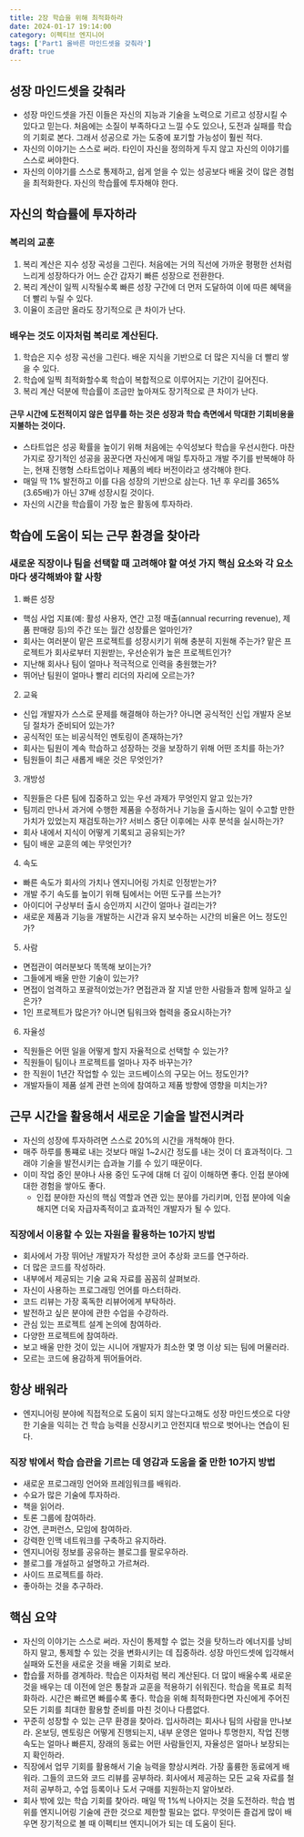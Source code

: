 ```yaml
---
title: 2장 학습을 위해 최적화하라
date: 2024-01-17 19:14:00
category: 이펙티브 엔지니어
tags: ['Part1 올바른 마인드셋을 갖춰라']
draft: true
---
```


## 성장 마인드셋을 갖춰라

- 성장 마인드셋을 가진 이들은 자신의 지능과 기술을 노력으로 기르고 성장시킬 수 있다고 믿는다. 처음에는 소질이 부족하다고 느낄 수도 있으나, 도전과 실패를 학습의 기회로 본다. 그래서 성공으로 가는 도중에 포기할 가능성이 훨씬 적다.
- 자신의 이야기는 스스로 써라. 타인이 자신을 정의하게 두지 않고 자신의 이야기를 스스로 써야한다.
- 자신의 이야기를 스스로 통제하고, 쉽게 얻을 수 있는 성공보다 배울 것이 많은 경험을 최적화한다. 자신의 학습률에 투자해야 한다.

## 자신의 학습률에 투자하라

### 복리의 교훈

1. 복리 계산은 지수 성장 곡성을 그린다. 처음에는 거의 직선에 가까운 평평한 선처럼 느리게 성장하다가 어느 순간 갑자기 빠른 성장으로 전환한다.
2. 복리 계산이 일찍 시작될수록 빠른 성장 구간에 더 먼저 도달하여 이에 따른 혜택을 더 빨리 누릴 수 있다.
3. 이율이 조금만 올라도 장기적으로 큰 차이가 난다.

### 배우는 것도 이자처럼 복리로 계산된다.

1. 학습은 지수 성장 곡선을 그린다. 배운 지식을 기반으로 더 많은 지식을 더 빨리 쌓을 수 있다.
2. 학습에 일찍 최적화할수록 학습이 복합적으로 이루어지는 기간이 길어진다.
3. 복리 계산 덕분에 학습률이 조금만 높아져도 장기적으로 큰 차이가 난다.

#### 근무 시간에 도전적이지 않은 업무를 하는 것은 성장과 학습 측면에서 막대한 기회비용을 지불하는 것이다.

- 스타트업은 성공 확률을 높이기 위해 처음에는 수익성보다 학습을 우선시한다. 마찬가지로 장기적인 성공을 꿈꾼다면 자신에게 매일 투자하고 개발 주기를 반복해야 하는, 현재 진행형 스타트업이나 제품의 베타 버전이라고 생각해야 한다.
- 매일 딱 1% 발전하고 이를 다음 성장의 기반으로 삼는다. 1년 후 우리를 365%(3.65배)가 아닌 37배 성장시킬 것이다.
- 자신의 시간을 학습률이 가장 높은 활동에 투자하라.

## 학습에 도움이 되는 근무 환경을 찾아라

### 새로운 직장이나 팀을 선택할 때 고려해야 할 여섯 가지 핵심 요소와 각 요소마다 생각해봐야 할 사항

1. 빠른 성장

- 핵심 사업 지표(예: 활성 사용자, 연간 고정 매출(annual recurring revenue), 제품 판매량 등)의 주간 또는 월간 성장률은 얼마인가?
- 회사는 여러분이 맡은 프로젝트를 성장시키기 위해 충분히 지원해 주는가? 맡은 프로젝트가 회사로부터 지원받는, 우선순위가 높은 프로젝트인가?
- 지난해 회사나 팀이 얼마나 적극적으로 인력을 충원했는가?
- 뛰어난 팀원이 얼마나 빨리 리더의 자리에 오르는가?

2. 교육

- 신입 개발자가 스스로 문제를 해결해야 하는가? 아니면 공식적인 신입 개발자 온보딩 절차가 준비되어 있는가?
- 공식적인 또는 비공식적인 멘토링이 존재하는가?
- 회사는 팀원이 계속 학습하고 성장하는 것을 보장하기 위해 어떤 조치를 하는가?
- 팀원들이 최근 새롭게 배운 것은 무엇인가?

3. 개방성

- 직원들은 다른 팀에 집중하고 있는 우선 과제가 무엇인지 알고 있는가?
- 팀끼리 만나서 과거에 수행한 제품을 수정하거나 기능을 출시하는 일이 수고할 만한 가치가 있었는지 재검토하는가? 서비스 중단 이후에는 사후 분석을 실시하는가?
- 회사 내에서 지식이 어떻게 기록되고 공유되는가?
- 팀이 배운 교훈의 예는 무엇인가?

4. 속도

- 빠른 속도가 회사의 가치나 엔지니어링 가치로 인정받는가?
- 개발 주기 속도를 높이기 위해 팀에서는 어떤 도구를 쓰는가?
- 아이디어 구상부터 출시 승인까지 시간이 얼마나 걸리는가?
- 새로운 제품과 기능을 개발하는 시간과 유지 보수하는 시간의 비율은 어느 정도인가?

5. 사람

- 면접관이 여러분보다 똑똑해 보이는가?
- 그들에게 배울 만한 기술이 있는가?
- 면접이 엄격하고 포괄적이었는가? 면접관과 잘 지낼 만한 사람들과 함께 일하고 싶은가?
- 1인 프로젝트가 많은가? 아니면 팀워크와 협력을 중요시하는가?

6. 자율성

- 직원들은 어떤 일을 어떻게 할지 자율적으로 선택할 수 있는가?
- 직원들이 팀이나 프로젝트를 얼마나 자주 바꾸는가?
- 한 직원이 1년간 작업할 수 있는 코드베이스의 구모는 어느 정도인가?
- 개발자들이 제품 설계 관련 논의에 참여하고 제품 방향에 영향을 미치는가?

## 근무 시간을 활용해서 새로운 기술을 발전시켜라

- 자신의 성장에 투자하려면 스스로 20%의 시간을 개척해야 한다.
- 매주 하루를 통쨰로 내는 것보다 매일 1~2시간 정도를 내는 것이 더 효과적이다. 그래야 기술을 발전시키는 습과늘 기를 수 있기 때문이다.
- 이미 작업 중인 분야나 사용 중인 도구에 대해 더 깊이 이해하면 좋다. 인접 분야에 대한 경험을 쌓아도 좋다.
  - 인접 분야한 자신의 핵심 역할과 연관 있는 분야를 가리키며, 인접 분야에 익술해지면 더욱 자급자족적이고 효과적인 개발자가 될 수 있다.

### 직장에서 이용할 수 있는 자원을 활용하는 10가지 방법

- 회사에서 가장 뛰어난 개발자가 작성한 코어 추상화 코드를 연구하라.
- 더 많은 코드를 작성하라.
- 내부에서 제공되는 기술 교육 자료를 꼼꼼히 살펴보라.
- 자신이 사용하는 프로그래밍 언어를 마스터하라.
- 코드 리뷰는 가장 혹독한 리뷰어에게 부탁하라.
- 발전하고 싶은 분야에 관한 수업을 수강하라.
- 관심 있는 프로젝트 설계 논의에 참여하라.
- 다양한 프로젝트에 참여하라.
- 보고 배울 만한 것이 있는 시니어 개발자가 최소한 몇 명 이상 되는 팀에 머물러라.
- 모르는 코드에 용감하게 뛰어들어라.

## 항상 배워라

- 엔지니어링 분야에 직접적으로 도움이 되지 않는다고해도 성장 마인드셋으로 다양한 기술을 익히는 건 학습 능력을 신장시키고 안전지대 밖으로 벗어나는 연습이 된다.

### 직장 밖에서 학습 습관을 기르는 데 영감과 도움을 줄 만한 10가지 방법

- 새로운 프로그래밍 언어와 프레임워크를 배워라.
- 수요가 많은 기술에 투자하라.
- 책을 읽어라.
- 토론 그룹에 참여하라.
- 강연, 콘퍼런스, 모임에 참여하라.
- 강력한 인맥 네트워크를 구축하고 유지하라.
- 엔지니어링 정보를 공유하는 블로그를 팔로우하라.
- 블로그를 개설하고 설명하고 가르쳐라.
- 사이드 프로젝트를 하라.
- 좋아하는 것을 추구하라.

## 핵심 요약

- 자신의 이야기는 스스로 써라. 자신이 통제할 수 없는 것을 탓하느라 에너지를 낭비하지 말고, 통제할 수 있는 것을 변화시키는 데 집중하라. 성장 마인드셋에 입각해서 실패와 도전을 새로운 것을 배울 기회로 보라.
- 합습률 저하를 경계하라. 학습은 이자처럼 복리 계산된다. 더 많이 배울수록 새로운 것을 배우는 데 이전에 얻은 통찰과 교훈을 적용하기 쉬워진다. 학습을 목표로 최적화하라. 시간은 빠르면 빠를수록 좋다. 학습을 위해 최적화한다면 자신에게 주어진 모든 기회를 최대한 활용할 준비를 마친 것이나 다름없다.
- 꾸준히 성장할 수 있는 근무 환경을 찾아라. 입사하려는 회사나 팀의 사람을 만나보라. 온보딩, 멘토링은 어떻게 진행되는지, 내부 운영은 얼마나 투명한지, 작업 진행 속도는 얼마나 빠른지, 장래의 동료는 어떤 사람들인지, 자율성은 얼마나 보장되는지 확인하라.
- 직장에서 업무 기회를 활용해서 기술 능력을 향상시켜라. 가장 훌륭한 동료에게 배워라. 그들의 코드와 코드 리뷰를 공부하라. 회사에서 제공하는 모든 교육 자료를 철저히 공부하고, 수업 등록이나 도서 구매를 지원하는지 알아보라.
- 회사 밖에 있는 학습 기회를 찾아라. 매일 딱 1%씩 나아지는 것을 도전하라. 학습 범위를 엔지니어링 기술에 관한 것으로 제한할 필요는 없다. 무엇이든 즐겁게 많이 배우면 장기적으로 볼 때 이펙티브 엔지니어가 되는 데 도움이 된다.
